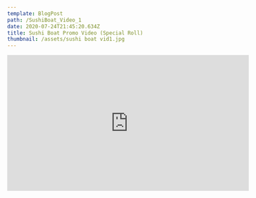 ```yaml
---
template: BlogPost
path: /SushiBoat_Video_1
date: 2020-07-24T21:45:20.634Z
title: Sushi Boat Promo Video (Special Roll)
thumbnail: /assets/sushi boat vid1.jpg
---
```

<div class="iframe-container">

<center><iframe width="560" height="315" src="https://www.youtube.com/embed/eKY8czpLZcE" frameborder="0" allow="accelerometer; autoplay; encrypted-media; gyroscope; picture-in-picture" allowfullscreen></iframe></center>

</div>
